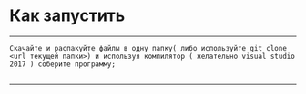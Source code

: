 # Как запустить

____
```
Скачайте и распакуйте файлы в одну папку( либо используйте git clone <url текущей папки>) и используя компилятор ( желательно visual studio 2017 ) соберите программу;


```
____
